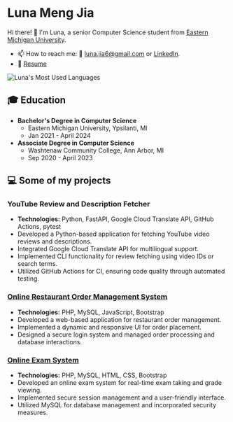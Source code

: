 # Luna Meng Jia

Hi there! 👋 I'm Luna, a senior Computer Science student from [Eastern Michigan University](https://www.emich.edu/).
- 📫 How to reach me: 📧 [luna.jia6@gmail.com](mailto:luna.jia6@gmail.com) or [LinkedIn](www.linkedin.com/in/luna-jia).
- 📝 [Resume](https://drive.google.com/file/d/1r3FJ6kBH07dLwRYyq-6mD9WQNZxVDfUW/view?usp=sharing)

![Luna's Most Used Languages](https://github-readme-stats.vercel.app/api/top-langs/?username=Luna-Jia&layout=compact)



## 🎓 Education
- **Bachelor's Degree in Computer Science**
  - Eastern Michigan University, Ypsilanti, MI
  - Jan 2021 - April 2024
- **Associate Degree in Computer Science**
  - Washtenaw Community College, Ann Arbor, MI
  - Sep 2020 - April 2023

## 💻 Some of my projects

### YouTube Review and Description Fetcher
- **Technologies:** Python, FastAPI, Google Cloud Translate API, GitHub Actions, pytest
- Developed a Python-based application for fetching YouTube video reviews and descriptions.
- Integrated Google Cloud Translate API for multilingual support.
- Implemented CLI functionality for review fetching using video IDs or search terms.
- Utilized GitHub Actions for CI, ensuring code quality through automated testing.

### [Online Restaurant Order Management System](https://github.com/Luna-Jia/sql-hw4/tree/main/q1)
- **Technologies:** PHP, MySQL, JavaScript, Bootstrap
- Developed a web-based application for restaurant order management.
- Implemented a dynamic and responsive UI for order placement.
- Designed a secure login system and managed order processing and database interactions.

### [Online Exam System](https://github.com/Luna-Jia/sql-hw4/tree/main/q3)
- **Technologies:** PHP, MySQL, HTML, CSS, Bootstrap
- Developed an online exam system for real-time exam taking and grade viewing.
- Implemented secure session management and a user-friendly interface.
- Utilized MySQL for database management and incorporated security measures.





